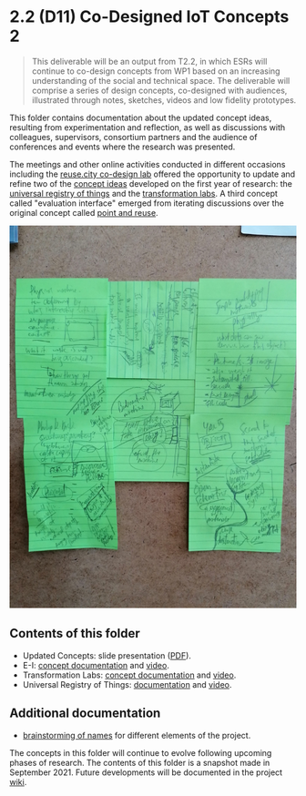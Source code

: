 # 2.2 (D11) Co-Designed IoT Concepts 2

> This deliverable will be an output from T2.2, in which ESRs will continue to co-design concepts from WP1 based on an increasing understanding of the social and technical space. The deliverable will comprise a series of design concepts, co-designed with audiences, illustrated through notes, sketches, videos and low fidelity prototypes.

This folder contains documentation about the updated concept ideas, resulting from experimentation and reflection, as well as discussions with colleagues, supervisors, consortium partners and the audience of conferences and events where the research was presented.

The meetings and other online activities conducted in different occasions including the [reuse.city co-design lab](../D13_deployment-datasets/reuse-city) offered the opportunity to update and refine two of the [concept ideas](https://is.efeefe.me/concepts) developed on the first year of research: the [universal registry of things](https://is.efeefe.me/concepts/universal-registry-things) and the [transformation labs](https://is.efeefe.me/concepts/transformation-lab). A third concept called "evaluation interface" emerged from iterating discussions over the original concept called [point and reuse](https://is.efeefe.me/concepts/point-reuse).

![Updating concepts](concepts.jpg)

## Contents of this folder

- Updated Concepts: slide presentation ([PDF](updated-concepts.pdf)).
- E-I: [concept documentation](e-i) and [video](e-i/E-I_concept.mkv).
- Transformation Labs: [concept documentation](transformation-labs) and [video](transformation-labs/transformation-labs_concept.mkv).
- Universal Registry of Things: [documentation](universal-registry) and [video](universal-registry/universal-registry_concept.mkv).

## Additional documentation

- [brainstorming of names](naming.md) for different elements of the project.

The concepts in this folder will continue to evolve following upcoming phases of research. The contents of this folder is a snapshot made in September 2021. Future developments will be documented in the project [wiki](http://wiki.reuse.city).
